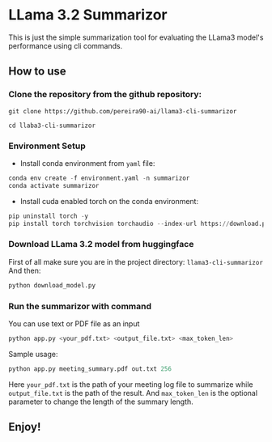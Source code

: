 # LLama 3.2 Summarizor

This is just the simple summarization tool for evaluating the LLama3 model's performance using cli commands.


## How to use

### Clone the repository from the github repository:
```git
git clone https://github.com/pereira90-ai/llama3-cli-summarizor

cd llaba3-cli-summarizor
```

### Environment Setup

- Install conda environment from `yaml` file: 
```python
conda env create -f environment.yaml -n summarizor
conda activate summarizor
```

- Install cuda enabled torch on the conda environment:
```python
pip uninstall torch -y
pip install torch torchvision torchaudio --index-url https://download.pytorch.org/whl/cu118
```

### Download LLama 3.2 model from huggingface
First of all make sure you are in the project directory: `llama3-cli-summarizor`
And then: 
```bash
python download_model.py
```
### Run the summarizor with command
You can use text or PDF file as an input
```python
python app.py <your_pdf.txt> <output_file.txt> <max_token_len>
```

Sample usage:
```python
python app.py meeting_summary.pdf out.txt 256
```
Here `your_pdf.txt` is the path of your meeting log file to summarize while `output_file.txt` is the path of the result.
And `max_token_len` is the optional parameter to change the length of the summary length.

## Enjoy!